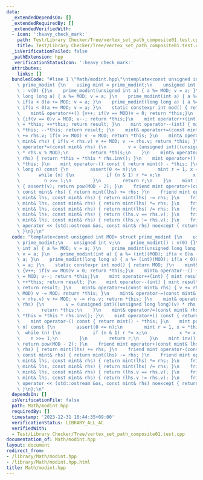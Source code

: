 ```yaml
---
data:
  _extendedDependsOn: []
  _extendedRequiredBy: []
  _extendedVerifiedWith:
  - icon: ':heavy_check_mark:'
    path: Test/Library Checker/Tree/vertex_set_path_composite01.test.cpp
    title: Test/Library Checker/Tree/vertex_set_path_composite01.test.cpp
  _isVerificationFailed: false
  _pathExtension: hpp
  _verificationStatusIcon: ':heavy_check_mark:'
  attributes:
    links: []
  bundledCode: "#line 1 \"Math/modint.hpp\"\ntemplate<const unsigned int MOD> struct\
    \ prime_modint {\n    using mint = prime_modint;\n    unsigned int v;\n    prime_modint()\
    \ : v(0) {}\n    prime_modint(unsigned int a) { a %= MOD; v = a; }\n    prime_modint(unsigned\
    \ long long a) { a %= MOD; v = a; }\n    prime_modint(int a) { a %= (int)(MOD);\
    \ if(a < 0)a += MOD; v = a; }\n    prime_modint(long long a) { a %= (int)(MOD);\
    \ if(a < 0)a += MOD; v = a; }\n    static constexpr int mod() { return MOD; }\n\
    \    mint& operator++() {v++; if(v == MOD)v = 0; return *this;}\n    mint& operator--()\
    \ {if(v == 0)v = MOD; v--; return *this;}\n    mint operator++(int) { mint result\
    \ = *this; ++*this; return result; }\n    mint operator--(int) { mint result =\
    \ *this; --*this; return result; }\n    mint& operator+=(const mint& rhs) { v\
    \ += rhs.v; if(v >= MOD) v -= MOD; return *this; }\n    mint& operator-=(const\
    \ mint& rhs) { if(v < rhs.v) v += MOD; v -= rhs.v; return *this; }\n    mint&\
    \ operator*=(const mint& rhs) {\n        v = (unsigned int)((unsigned long long)(v)\
    \ * rhs.v % MOD);\n        return *this;\n    }\n    mint& operator/=(const mint&\
    \ rhs) { return *this = *this * rhs.inv(); }\n    mint operator+() const { return\
    \ *this; }\n    mint operator-() const { return mint() - *this; }\n    mint pow(long\
    \ long n) const {\n        assert(0 <= n);\n        mint r = 1, x = *this;\n \
    \       while (n) {\n            if (n & 1) r *= x;\n            x *= x;\n   \
    \         n >>= 1;\n        }\n        return r;\n    }\n    mint inv() const\
    \ { assert(v); return pow(MOD - 2); }\n    friend mint operator+(const mint& lhs,\
    \ const mint& rhs) { return mint(lhs) += rhs; }\n    friend mint operator-(const\
    \ mint& lhs, const mint& rhs) { return mint(lhs) -= rhs; }\n    friend mint operator*(const\
    \ mint& lhs, const mint& rhs) { return mint(lhs) *= rhs; }\n    friend mint operator/(const\
    \ mint& lhs, const mint& rhs) { return mint(lhs) /= rhs; }\n    friend bool operator==(const\
    \ mint& lhs, const mint& rhs) { return (lhs.v == rhs.v); }\n    friend bool operator!=(const\
    \ mint& lhs, const mint& rhs) { return (lhs.v != rhs.v); }\n    friend std::ostream&\
    \ operator << (std::ostream &os, const mint& rhs) noexcept { return os << rhs.v;\
    \ }\n};\n"
  code: "template<const unsigned int MOD> struct prime_modint {\n    using mint =\
    \ prime_modint;\n    unsigned int v;\n    prime_modint() : v(0) {}\n    prime_modint(unsigned\
    \ int a) { a %= MOD; v = a; }\n    prime_modint(unsigned long long a) { a %= MOD;\
    \ v = a; }\n    prime_modint(int a) { a %= (int)(MOD); if(a < 0)a += MOD; v =\
    \ a; }\n    prime_modint(long long a) { a %= (int)(MOD); if(a < 0)a += MOD; v\
    \ = a; }\n    static constexpr int mod() { return MOD; }\n    mint& operator++()\
    \ {v++; if(v == MOD)v = 0; return *this;}\n    mint& operator--() {if(v == 0)v\
    \ = MOD; v--; return *this;}\n    mint operator++(int) { mint result = *this;\
    \ ++*this; return result; }\n    mint operator--(int) { mint result = *this; --*this;\
    \ return result; }\n    mint& operator+=(const mint& rhs) { v += rhs.v; if(v >=\
    \ MOD) v -= MOD; return *this; }\n    mint& operator-=(const mint& rhs) { if(v\
    \ < rhs.v) v += MOD; v -= rhs.v; return *this; }\n    mint& operator*=(const mint&\
    \ rhs) {\n        v = (unsigned int)((unsigned long long)(v) * rhs.v % MOD);\n\
    \        return *this;\n    }\n    mint& operator/=(const mint& rhs) { return\
    \ *this = *this * rhs.inv(); }\n    mint operator+() const { return *this; }\n\
    \    mint operator-() const { return mint() - *this; }\n    mint pow(long long\
    \ n) const {\n        assert(0 <= n);\n        mint r = 1, x = *this;\n      \
    \  while (n) {\n            if (n & 1) r *= x;\n            x *= x;\n        \
    \    n >>= 1;\n        }\n        return r;\n    }\n    mint inv() const { assert(v);\
    \ return pow(MOD - 2); }\n    friend mint operator+(const mint& lhs, const mint&\
    \ rhs) { return mint(lhs) += rhs; }\n    friend mint operator-(const mint& lhs,\
    \ const mint& rhs) { return mint(lhs) -= rhs; }\n    friend mint operator*(const\
    \ mint& lhs, const mint& rhs) { return mint(lhs) *= rhs; }\n    friend mint operator/(const\
    \ mint& lhs, const mint& rhs) { return mint(lhs) /= rhs; }\n    friend bool operator==(const\
    \ mint& lhs, const mint& rhs) { return (lhs.v == rhs.v); }\n    friend bool operator!=(const\
    \ mint& lhs, const mint& rhs) { return (lhs.v != rhs.v); }\n    friend std::ostream&\
    \ operator << (std::ostream &os, const mint& rhs) noexcept { return os << rhs.v;\
    \ }\n};\n"
  dependsOn: []
  isVerificationFile: false
  path: Math/modint.hpp
  requiredBy: []
  timestamp: '2023-12-31 10:44:35+09:00'
  verificationStatus: LIBRARY_ALL_AC
  verifiedWith:
  - Test/Library Checker/Tree/vertex_set_path_composite01.test.cpp
documentation_of: Math/modint.hpp
layout: document
redirect_from:
- /library/Math/modint.hpp
- /library/Math/modint.hpp.html
title: Math/modint.hpp
---
```

